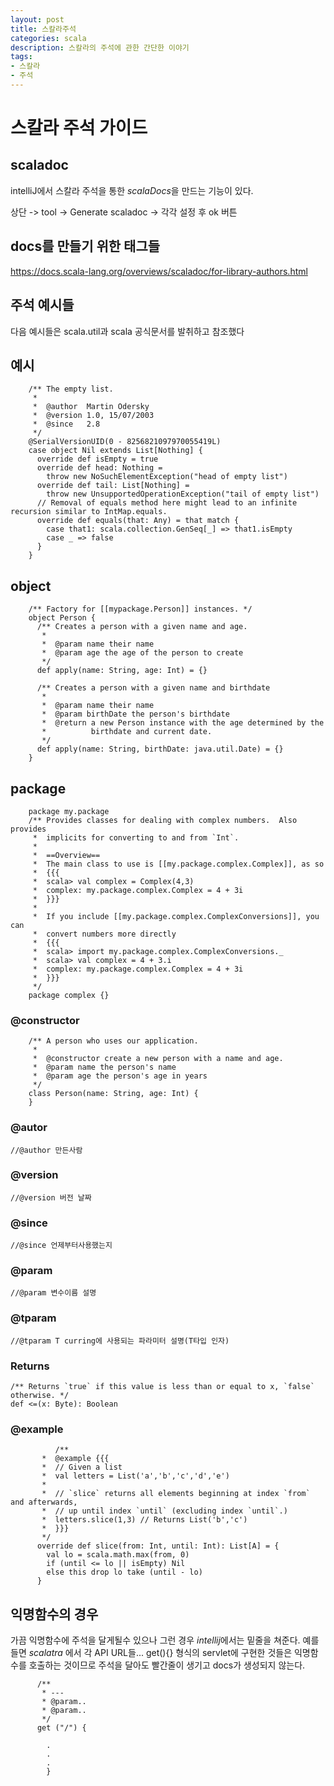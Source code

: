 ```yaml
---
layout: post
title: 스칼라주석
categories: scala
description: 스칼라의 주석에 관한 간단한 이야기
tags:
- 스칼라
- 주석
---
```


# 스칼라 주석 가이드

## scaladoc
intelliJ에서 스칼라 주석을 통한 *scalaDocs*을 만드는 기능이 있다.

상단 -> tool -> Generate scaladoc -> 각각 설정 후 ok 버튼

## docs를 만들기 위한 태그들
https://docs.scala-lang.org/overviews/scaladoc/for-library-authors.html

## 주석 예시들

다음 예시들은 scala.util과 scala 공식문서를 발취하고 참조했다

## 예시
        /** The empty list.
         *
         *  @author  Martin Odersky
         *  @version 1.0, 15/07/2003
         *  @since   2.8
         */
        @SerialVersionUID(0 - 8256821097970055419L)
        case object Nil extends List[Nothing] {
          override def isEmpty = true
          override def head: Nothing =
            throw new NoSuchElementException("head of empty list")
          override def tail: List[Nothing] =
            throw new UnsupportedOperationException("tail of empty list")
          // Removal of equals method here might lead to an infinite recursion similar to IntMap.equals.
          override def equals(that: Any) = that match {
            case that1: scala.collection.GenSeq[_] => that1.isEmpty
            case _ => false
          }
        }

## object
        /** Factory for [[mypackage.Person]] instances. */
        object Person {
          /** Creates a person with a given name and age.
           *
           *  @param name their name
           *  @param age the age of the person to create
           */
          def apply(name: String, age: Int) = {}
        
          /** Creates a person with a given name and birthdate
           *
           *  @param name their name
           *  @param birthDate the person's birthdate
           *  @return a new Person instance with the age determined by the
           *          birthdate and current date.
           */
          def apply(name: String, birthDate: java.util.Date) = {}
        }

## package

        package my.package
        /** Provides classes for dealing with complex numbers.  Also provides
         *  implicits for converting to and from `Int`.
         *
         *  ==Overview==
         *  The main class to use is [[my.package.complex.Complex]], as so
         *  {{{
         *  scala> val complex = Complex(4,3)
         *  complex: my.package.complex.Complex = 4 + 3i
         *  }}}
         *
         *  If you include [[my.package.complex.ComplexConversions]], you can
         *  convert numbers more directly
         *  {{{
         *  scala> import my.package.complex.ComplexConversions._
         *  scala> val complex = 4 + 3.i
         *  complex: my.package.complex.Complex = 4 + 3i
         *  }}}
         */
        package complex {}

### @constructor

        /** A person who uses our application.
         *
         *  @constructor create a new person with a name and age.
         *  @param name the person's name
         *  @param age the person's age in years
         */
        class Person(name: String, age: Int) {
        }


### @autor
    //@author 만든사람

### @version
    //@version 버전 날짜

### @since 
    //@since 언제부터사용했는지

### @param
    //@param 변수이름 설명

### @tparam
    //@tparam T curring에 사용되는 파라미터 설명(T타입 인자)

### Returns

	/** Returns `true` if this value is less than or equal to x, `false` otherwise. */
    def <=(x: Byte): Boolean

### @example

        	  /**
           *  @example {{{
           *  // Given a list
           *  val letters = List('a','b','c','d','e')
           *
           *  // `slice` returns all elements beginning at index `from` and afterwards,
           *  // up until index `until` (excluding index `until`.)
           *  letters.slice(1,3) // Returns List('b','c')
           *  }}}
           */
          override def slice(from: Int, until: Int): List[A] = {
            val lo = scala.math.max(from, 0)
            if (until <= lo || isEmpty) Nil
            else this drop lo take (until - lo)
          }

## 익명함수의 경우

가끔 익명함수에 주석을 달게될수 있으나 그런 경우 *intellij*에서는 밑줄을 쳐준다.
예를 들면  *scalatra* 에서 각 API URL들... get(){} 형식의 servlet에 구현한 것들은 익명함수를 호출하는 것이므로 주석을 달아도 빨간줄이 생기고 docs가 생성되지 않는다.

          /**
           * ---
           * @param..
           * @param..
           */
          get ("/") {

            .
            .
            .
            }
